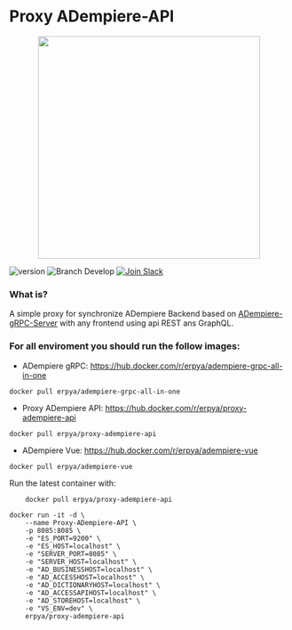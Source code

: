 Proxy ADempiere-API
==============

<div align="center"><img src="https://camo.githubusercontent.com/911c5d54ded447403e56de3f96f332c06bceb8bd/68747470733a2f2f75706c6f61642e77696b696d656469612e6f72672f77696b6970656469612f636f6d6d6f6e732f622f62312f4164656d70696572652d6c6f676f2e706e67" style="text-align:center;" width="400" /></div>

![version](https://img.shields.io/badge/node-v10.x-blue.svg)
![Branch Develop](https://img.shields.io/badge/dev%20branch-develop-blue.svg)
<a href="http://slack.vuestorefront.io">![Join Slack](https://img.shields.io/badge/community%20chat-slack-FF1493.svg)</a>

### What is?
A simple proxy for synchronize ADempiere Backend based on [ADempiere-gRPC-Server](https://github.com/adempiere/adempiere-gRPC-Server) with any frontend using api REST ans GraphQL.


### For all enviroment you should run the follow images:
- ADempiere gRPC: https://hub.docker.com/r/erpya/adempiere-grpc-all-in-one
```shell
docker pull erpya/adempiere-grpc-all-in-one
```
- Proxy ADempiere API: https://hub.docker.com/r/erpya/proxy-adempiere-api
```shell
docker pull erpya/proxy-adempiere-api
```
- ADempiere Vue: https://hub.docker.com/r/erpya/adempiere-vue
```shell
docker pull erpya/adempiere-vue
```

Run the latest container with:
```shell
    docker pull erpya/proxy-adempiere-api
```

```shell
docker run -it -d \
    --name Proxy-ADempiere-API \
	-p 8085:8085 \
	-e "ES_PORT=9200" \
	-e "ES_HOST=localhost" \
	-e "SERVER_PORT=8085" \
	-e "SERVER_HOST=localhost" \
	-e "AD_BUSINESSHOST=localhost" \
	-e "AD_ACCESSHOST=localhost" \
	-e "AD_DICTIONARYHOST=localhost" \
	-e "AD_ACCESSAPIHOST=localhost" \
	-e "AD_STOREHOST=localhost" \
	-e "VS_ENV=dev" \
	erpya/proxy-adempiere-api
```

